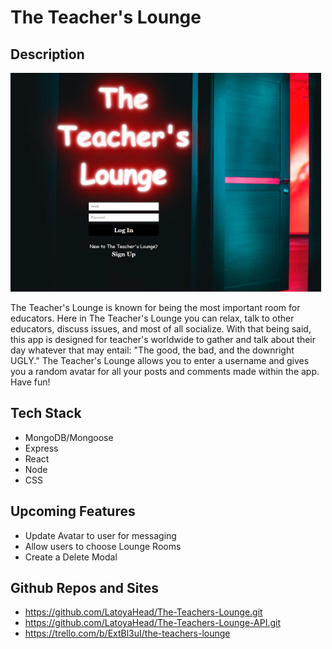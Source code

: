 # The Teacher's Lounge

## Description
<img src="./src/images/homepage.jpg" style="height:350px" alt="Image of The Teachers Lounge App">

The Teacher's Lounge is known for being the most important room for educators. Here in The Teacher's Lounge you can relax, talk to other educators, discuss issues, and most of all socialize. With that being said, this app is designed for teacher's worldwide to gather and talk about their day whatever that may entail: "The good, the bad, and the downright UGLY." The Teacher's Lounge allows you to enter a username and gives you a random avatar for all your posts and comments made within the app. Have fun!


## Tech Stack
- MongoDB/Mongoose
- Express
- React
- Node
- CSS


## Upcoming Features

- Update Avatar to user for messaging
- Allow users to choose Lounge Rooms
- Create a Delete Modal 

## Github Repos and Sites 
- https://github.com/LatoyaHead/The-Teachers-Lounge.git
- https://github.com/LatoyaHead/The-Teachers-Lounge-API.git
- https://trello.com/b/ExtBl3uI/the-teachers-lounge
 
